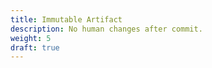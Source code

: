 ```yaml
---
title: Immutable Artifact
description: No human changes after commit.
weight: 5
draft: true
---
```


